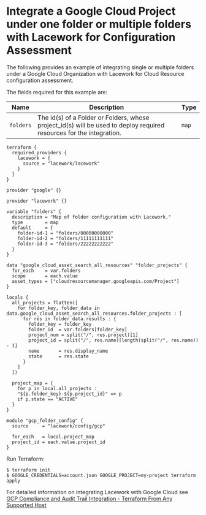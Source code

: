 # Integrate a Google Cloud Project under one folder or multiple folders with Lacework for Configuration Assessment
The following provides an example of integrating single or multiple folders under a Google Cloud Organization with Lacework for Cloud Resource configuration assessment.

The fields required for this example are:

| Name      | Description                                                                                                          | Type  |
|-----------|----------------------------------------------------------------------------------------------------------------------|-------|
| `folders` | The id(s) of a Folder or Folders, whose project_id(s) will be used to deploy required resources for the integration. | `map` |


```hcl
terraform {
  required_providers {
    lacework = {
      source = "lacework/lacework"
    }
  }
}

provider "google" {}

provider "lacework" {}

variable "folders" {
  description = "Map of folder configuration with Lacework."
  type        = map
  default     = {
    folder-id-1 = "folders/00000000000"
    folder-id-2 = "folders/11111111111"
    folder-id-3 = "folders/22222222222"
  }
}

data "google_cloud_asset_search_all_resources" "folder_projects" {
  for_each    = var.folders
  scope       = each.value
  asset_types = ["cloudresourcemanager.googleapis.com/Project"]
}

locals {
  all_projects = flatten([
    for folder_key, folder_data in data.google_cloud_asset_search_all_resources.folder_projects : [
      for res in folder_data.results : {
        folder_key = folder_key
        folder_id  = var.folders[folder_key]
        project_num = split("/", res.project)[1]
        project_id = split("/", res.name)[length(split("/", res.name)) - 1]
        name       = res.display_name
        state      = res.state
      }
    ]
  ])

  project_map = {
    for p in local.all_projects :
    "${p.folder_key}-${p.project_id}" => p
    if p.state == "ACTIVE"
  }
}

module "gcp_folder_config" {
  source     = "lacework/config/gcp"

  for_each   = local.project_map
  project_id = each.value.project_id
}
```

Run Terraform:
```
$ terraform init
$ GOOGLE_CREDENTIALS=account.json GOOGLE_PROJECT=my-project terraform apply
```

For detailed information on integrating Lacework with Google Cloud see [GCP Compliance and Audit Trail Integration - Terraform From Any Supported Host](https://docs.lacework.com/gcp-compliance-and-audit-log-integration-terraform-from-any-supported-host)
